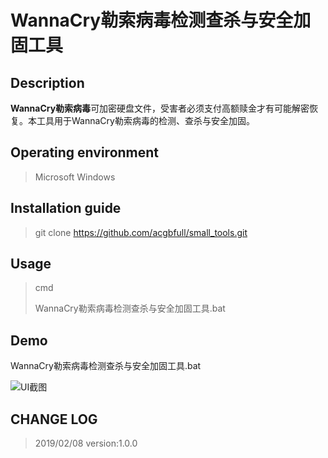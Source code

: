 # WannaCry勒索病毒检测查杀与安全加固工具

## Description

**WannaCry勒索病毒**可加密硬盘文件，受害者必须支付高额赎金才有可能解密恢复。本工具用于WannaCry勒索病毒的检测、查杀与安全加固。


## Operating environment

> Microsoft Windows


## Installation guide

>git clone https://github.com/acgbfull/small_tools.git


## Usage
> cmd
> 
> WannaCry勒索病毒检测查杀与安全加固工具.bat


## Demo

WannaCry勒索病毒检测查杀与安全加固工具.bat

![UI截图](https://raw.githubusercontent.com/acgbfull/WannaCry_Security_Tool/master/images/UI.png "UI截图")


## CHANGE LOG

> 2019/02/08  version:1.0.0

